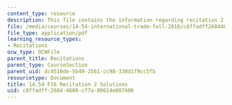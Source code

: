 ```yaml
---
content_type: resource
description: This file contains the information regarding recitation 2 solutions.
file: /media/courses/14-54-international-trade-fall-2016/c8ffadff26844680cf7a00614e007406_MIT14_54F16_SolRecitation2.pdf
file_type: application/pdf
learning_resource_types:
- Recitations
ocw_type: OCWFile
parent_title: Recitations
parent_type: CourseSection
parent_uid: dc4510de-5b49-2561-cc98-330d1f9cc5fb
resourcetype: Document
title: 14.54 F16 Recitation 2 Solutions
uid: c8ffadff-2684-4680-cf7a-00614e007406
---
```


